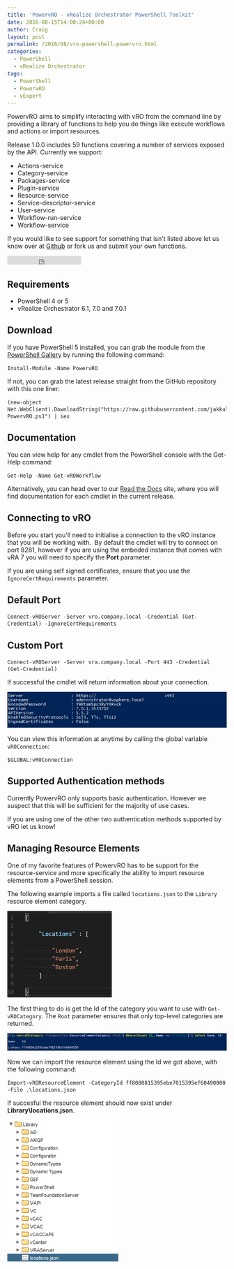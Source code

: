 ```yaml
---
title: 'PowervRO - vRealize Orchestrator PowerShell Toolkit'
date: 2016-08-15T14:00:24+00:00
author: Craig
layout: post
permalink: /2016/08/vro-powershell-powervro.html
categories:
  - PowerShell
  - vRealize Orchestrator
tags:
  - PowerShell
  - PowervRO
  - vExpert
---
```

PowervRO aims to simplify interacting with vRO from the command line by providing a library of functions to help you do things like execute workflows and actions or import resources.

Release 1.0.0 includes 59 functions covering a number of services exposed by the API. Currently we support:

* Actions-service
* Category-service
* Packages-service
* Plugin-service
* Resource-service
* Service-descriptor-service
* User-service
* Workflow-run-service
* Workflow-service

If you would like to see support for something that isn't listed above let us know over at [Github](http://vexpert.me/PowervRO) or fork us and submit your own functions.

<iframe src="https://ghbtns.com/github-btn.html?user=jakkulabs&repo=PowervRO&type=fork&count=true" width="170px" height="20px" frameborder="0" scrolling="0"></iframe>

<!--more-->

## Requirements

* PowerShell 4 or 5
* vRealize Orchestrator 6.1, 7.0 and 7.0.1

## Download

If you have PowerShell 5 installed, you can grab the module from the [PowerShell Gallery](https://www.powershellgallery.com/) by running the following command:

```
Install-Module -Name PowervRO
```

If not, you can grab the latest release straight from the GitHub repository with this one liner:

```
(new-object Net.WebClient).DownloadString("https://raw.githubusercontent.com/jakkulabs/PowervRO/master/Get-PowervRO.ps1") | iex
```

## Documentation

You can view help for any cmdlet from the PowerShell console with the Get-Help command:

```
Get-Help -Name Get-vROWorkflow
```

Alternatively, you can head over to our [Read the Docs](http://powervro.readthedocs.org/) site, where you will find documentation for each cmdlet in the current release.

## Connecting to vRO

Before you start you'll need to initialise a connection to the vRO instance that you will be working with.  By default the cmdlet will try to connect on port 8281, however if you are using the embeded instance that comes with vRA 7 you will need to specify the **Port** parameter.

If you are using self signed certificates, ensure that you use the `IgnoreCertRequirements` parameter.

## Default Port

```
Connect-vROServer -Server vro.company.local -Credential (Get-Credential) -IgnoreCertRequirements
```

## Custom Port

```
Connect-vROServer -Server vra.company.local -Port 443 -Credential (Get-Credential)
```

If successful the cmdlet will return information about your connection.

![vROConnection](/assets/images/vROConnection.png)

You can view this information at anytime by calling the global variable
`vROConnection`:

```
$GLOBAL:vROConnection
```

## Supported Authentication methods

Currently PowervRO only supports basic authentication. However we suspect that this will be sufficient for the majority of use cases.

If you are using one of the other two authentication methods supported by vRO let us know!

## Managing Resource Elements

One of my favorite features of PowervRO has to be support for the resource-service and more specifically the ability to import resource elements from a PowerShell session.

The following example imports a file called `locations.json` to the `Library` resource element category.

![locations](/assets/images/locations.json_.png)

The first thing to do is get the Id of the category you want to use with `Get-vROCategory`. The `Root` parameter ensures that only top-level categories are returned.

![vRO](/assets/images/vRO-Cat.png)

Now we can import the resource element using the Id we got above, with the following command:

```
Import-vROResourceElement -CategoryId ff8080815395ebe7015395ef60490000 -File .\locations.json
```

If succesful the resource element should now exist under **Library\locations.json**.

![imported](/assets/images/imported.png)
